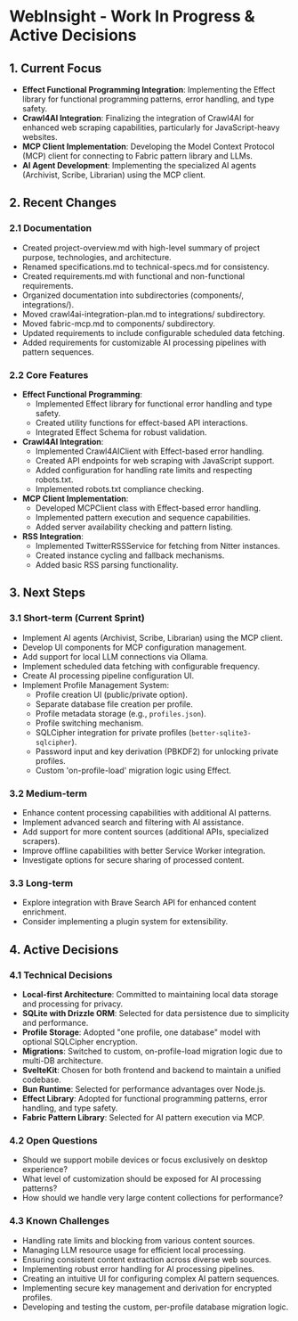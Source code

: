 # WebInsight - Work In Progress & Active Decisions

## 1. Current Focus

* **Effect Functional Programming Integration**: Implementing the Effect library for functional programming patterns, error handling, and type safety.
* **Crawl4AI Integration**: Finalizing the integration of Crawl4AI for enhanced web scraping capabilities, particularly for JavaScript-heavy websites.
* **MCP Client Implementation**: Developing the Model Context Protocol (MCP) client for connecting to Fabric pattern library and LLMs.
* **AI Agent Development**: Implementing the specialized AI agents (Archivist, Scribe, Librarian) using the MCP client.

## 2. Recent Changes

### 2.1 Documentation

* Created project-overview.md with high-level summary of project purpose, technologies, and architecture.
* Renamed specifications.md to technical-specs.md for consistency.
* Created requirements.md with functional and non-functional requirements.
* Organized documentation into subdirectories (components/, integrations/).
* Moved crawl4ai-integration-plan.md to integrations/ subdirectory.
* Moved fabric-mcp.md to components/ subdirectory.
* Updated requirements to include configurable scheduled data fetching.
* Added requirements for customizable AI processing pipelines with pattern sequences.

### 2.2 Core Features

* **Effect Functional Programming**:
  * Implemented Effect library for functional error handling and type safety.
  * Created utility functions for effect-based API interactions.
  * Integrated Effect Schema for robust validation.
* **Crawl4AI Integration**:
  * Implemented Crawl4AIClient with Effect-based error handling.
  * Created API endpoints for web scraping with JavaScript support.
  * Added configuration for handling rate limits and respecting robots.txt.
  * Implemented robots.txt compliance checking.
* **MCP Client Implementation**:
  * Developed MCPClient class with Effect-based error handling.
  * Implemented pattern execution and sequence capabilities.
  * Added server availability checking and pattern listing.
* **RSS Integration**:
  * Implemented TwitterRSSService for fetching from Nitter instances.
  * Created instance cycling and fallback mechanisms.
  * Added basic RSS parsing functionality.

## 3. Next Steps

### 3.1 Short-term (Current Sprint)

* Implement AI agents (Archivist, Scribe, Librarian) using the MCP client.
* Develop UI components for MCP configuration management.
* Add support for local LLM connections via Ollama.
* Implement scheduled data fetching with configurable frequency.
* Create AI processing pipeline configuration UI.
* Implement Profile Management System:
  * Profile creation UI (public/private option).
  * Separate database file creation per profile.
  * Profile metadata storage (e.g., `profiles.json`).
  * Profile switching mechanism.
  * SQLCipher integration for private profiles (`better-sqlite3-sqlcipher`).
  * Password input and key derivation (PBKDF2) for unlocking private profiles.
  * Custom 'on-profile-load' migration logic using Effect.

### 3.2 Medium-term

* Enhance content processing capabilities with additional AI patterns.
* Implement advanced search and filtering with AI assistance.
* Add support for more content sources (additional APIs, specialized scrapers).
* Improve offline capabilities with better Service Worker integration.
* Investigate options for secure sharing of processed content.

### 3.3 Long-term

* Explore integration with Brave Search API for enhanced content enrichment.
* Consider implementing a plugin system for extensibility.

## 4. Active Decisions

### 4.1 Technical Decisions

* **Local-first Architecture**: Committed to maintaining local data storage and processing for privacy.
* **SQLite with Drizzle ORM**: Selected for data persistence due to simplicity and performance.
* **Profile Storage**: Adopted "one profile, one database" model with optional SQLCipher encryption.
* **Migrations**: Switched to custom, on-profile-load migration logic due to multi-DB architecture.
* **SvelteKit**: Chosen for both frontend and backend to maintain a unified codebase.
* **Bun Runtime**: Selected for performance advantages over Node.js.
* **Effect Library**: Adopted for functional programming patterns, error handling, and type safety.
* **Fabric Pattern Library**: Selected for AI pattern execution via MCP.

### 4.2 Open Questions

* Should we support mobile devices or focus exclusively on desktop experience?
* What level of customization should be exposed for AI processing patterns?
* How should we handle very large content collections for performance?

### 4.3 Known Challenges

* Handling rate limits and blocking from various content sources.
* Managing LLM resource usage for efficient local processing.
* Ensuring consistent content extraction across diverse web sources.
* Implementing robust error handling for AI processing pipelines.
* Creating an intuitive UI for configuring complex AI pattern sequences.
* Implementing secure key management and derivation for encrypted profiles.
* Developing and testing the custom, per-profile database migration logic.
